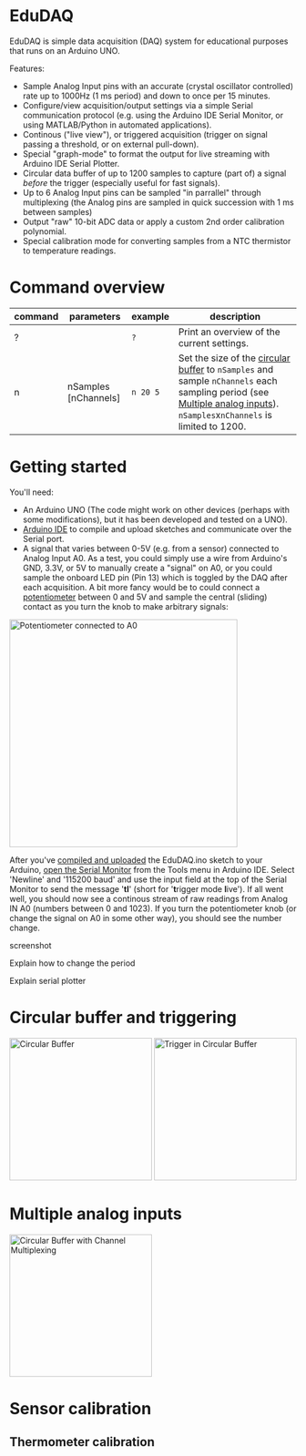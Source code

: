 # EduDAQ
EduDAQ is simple data acquisition (DAQ) system for educational purposes that runs on an Arduino UNO.

Features:
* Sample Analog Input pins with an accurate (crystal oscillator controlled) rate up to 1000Hz (1 ms period) and down to once per 15 minutes.
* Configure/view acquisition/output settings via a simple Serial communication protocol (e.g. using the Arduino IDE Serial Monitor, or using MATLAB/Python in automated applications).
* Continous ("live view"), or triggered acquisition (trigger on signal passing a threshold, or on external pull-down).
* Special "graph-mode" to format the output for live streaming with Arduino IDE Serial Plotter.
* Circular data buffer of up to 1200 samples to capture (part of) a signal _before_ the trigger (especially useful for fast signals).
* Up to 6 Analog Input pins can be sampled "in parrallel" through multiplexing (the Analog pins are sampled in quick succession with 1 ms between samples)
* Output "raw" 10-bit ADC data or apply a custom 2nd order calibration polynomial.
* Special calibration mode for converting samples from a NTC thermistor to temperature readings.

# Command overview

|command|parameters|example|description|
|---|---|---|---|
|?||`?`|Print an overview of the current settings.|
|n|nSamples [nChannels]|`n 20 5`|Set the size of the [circular buffer](README.md#circular-buffer-and-triggering) to `nSamples` and sample `nChannels` each sampling period (see [Multiple analog inputs](README.md#multiple-analog-inputs)). `nSamples`x`nChannels` is limited to 1200.|

# Getting started

You'll need:
* An Arduino UNO (The code might work on other devices (perhaps with some modifications), but it has been developed and tested on a UNO).
* [Arduino IDE](https://www.arduino.cc/en/software) to compile and upload sketches and communicate over the Serial port.
* A signal that varies between 0-5V (e.g. from a sensor) connected to Analog Input A0. As a test, you could simply use a wire from Arduino's GND, 3.3V, or 5V to manually create a "signal" on A0, or you could sample the onboard LED pin (Pin 13) which is toggled by the DAQ after each acquisition. A bit more fancy would be to could connect a [potentiometer](https://makeabilitylab.github.io/physcomp/arduino/potentiometers.html#correct-potentiometer-based-analog-input-circuit-voltage-divider) between 0 and 5V and sample the central (sliding) contact as you turn the knob to make arbitrary signals:

<img src="https://github.com/swildeman/edudaq/assets/34604545/65b53ec0-e484-4833-8752-eb429ad49d0d" alt="Potentiometer connected to A0" width="400"/>

After you've [compiled and uploaded](https://docs.arduino.cc/software/ide-v2/tutorials/getting-started/ide-v2-uploading-a-sketch/) the EduDAQ.ino sketch to your Arduino, [open the Serial Monitor](https://docs.arduino.cc/software/ide-v2/tutorials/ide-v2-serial-monitor/) from the Tools menu in Arduino IDE. Select 'Newline' and '115200 baud' and use the input field at the top of the Serial Monitor to send the message '**tl**' (short for '**t**rigger mode **l**ive'). If all went well, you should now see a continous stream of raw readings from Analog IN A0 (numbers between 0 and 1023). If you turn the potentiometer knob (or change the signal on A0 in some other way), you should see the number change.

screenshot

Explain how to change the period

Explain serial plotter

# Circular buffer and triggering

<img src="https://github.com/swildeman/edudaq/assets/34604545/171ab354-882b-43a8-9283-1e2c0bd636eb" alt="Circular Buffer" height="250"/>
<img src="https://github.com/swildeman/edudaq/assets/34604545/bbcc32d4-c20d-4307-8b80-80f8a89f91d4" alt="Trigger in Circular Buffer" height="250"/>

# Multiple analog inputs

<img src="https://github.com/swildeman/edudaq/assets/34604545/ecd914d6-5e92-44fa-865c-a7fc077df04d" alt="Circular Buffer with Channel Multiplexing" height="250"/>

# Sensor calibration

## Thermometer calibration
